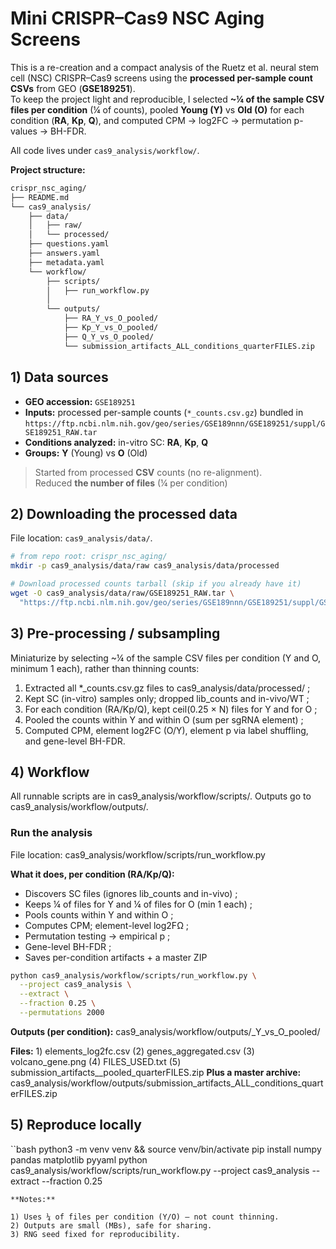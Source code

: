 # Mini CRISPR–Cas9 NSC Aging Screens 

This is a re-creation and a compact analysis of the Ruetz et al. neural stem cell (NSC) CRISPR–Cas9 screens using the **processed per-sample count CSVs** from GEO (**GSE189251**).  
To keep the project light and reproducible, I selected **~¼ of the sample CSV files per condition** (¼ of counts), pooled **Young (Y)** vs **Old (O)** for each condition (**RA**, **Kp**, **Q**), and computed CPM → log2FC → permutation p-values → BH-FDR.  

All code lives under `cas9_analysis/workflow/`. 

**Project structure:**
```bash
crispr_nsc_aging/
├── README.md
└── cas9_analysis/
    ├── data/
    │   ├── raw/
    │   └── processed/
    ├── questions.yaml
    ├── answers.yaml
    ├── metadata.yaml      
    └── workflow/
        ├── scripts/
        │   ├── run_workflow.py
        │
        └── outputs/
            ├── RA_Y_vs_O_pooled/
            ├── Kp_Y_vs_O_pooled/
            ├── Q_Y_vs_O_pooled/
            └── submission_artifacts_ALL_conditions_quarterFILES.zip
```

## 1) Data sources 

- **GEO accession:** `GSE189251`  
- **Inputs:** processed per-sample counts (`*_counts.csv.gz`) bundled in  
  `https://ftp.ncbi.nlm.nih.gov/geo/series/GSE189nnn/GSE189251/suppl/GSE189251_RAW.tar`
- **Conditions analyzed:** in-vitro SC: **RA**, **Kp**, **Q**  
- **Groups:** **Y** (Young) vs **O** (Old)

> Started from processed **CSV** counts (no re-alignment).  
> Reduced **the number of files** (¼ per condition)

## 2) Downloading the processed data

File location: `cas9_analysis/data/`.

```bash
# from repo root: crispr_nsc_aging/
mkdir -p cas9_analysis/data/raw cas9_analysis/data/processed

# Download processed counts tarball (skip if you already have it)
wget -O cas9_analysis/data/raw/GSE189251_RAW.tar \
  "https://ftp.ncbi.nlm.nih.gov/geo/series/GSE189nnn/GSE189251/suppl/GSE189251_RAW.tar"
```

## 3) Pre-processing / subsampling
Miniaturize by selecting ~¼ of the sample CSV files per condition (Y and O, minimum 1 each), rather than thinning counts:
1) Extracted all *_counts.csv.gz files to cas9_analysis/data/processed/ ;
2) Kept SC (in-vitro) samples only; dropped lib_counts and in-vivo/WT ;
3) For each condition (RA/Kp/Q), kept ceil(0.25 × N) files for Y and for O ;
4) Pooled the counts within Y and within O (sum per sgRNA element) ;
5) Computed CPM, element log2FC (O/Y), element p via label shuffling, and gene-level BH-FDR.

## 4) Workflow
All runnable scripts are in cas9_analysis/workflow/scripts/.
Outputs go to cas9_analysis/workflow/outputs/.

### Run the analysis
File location: cas9_analysis/workflow/scripts/run_workflow.py

**What it does, per condition (RA/Kp/Q):**
- Discovers SC files (ignores lib_counts and in-vivo) ;
- Keeps ¼ of files for Y and ¼ of files for O (min 1 each) ;
- Pools counts within Y and within O ;
- Computes CPM; element-level log2FΩ ;
- Permutation testing → empirical p ;
- Gene-level BH-FDR ;
- Saves per-condition artifacts + a master ZIP

```bash
python cas9_analysis/workflow/scripts/run_workflow.py \
  --project cas9_analysis \
  --extract \
  --fraction 0.25 \
  --permutations 2000
```
**Outputs (per condition):** cas9_analysis/workflow/outputs/<COND>_Y_vs_O_pooled/

**Files:** 1) elements_log2fc.csv (2) genes_aggregated.csv (3) volcano_gene.png (4) FILES_USED.txt (5) submission_artifacts_<COND>_pooled_quarterFILES.zip
**Plus a master archive:** cas9_analysis/workflow/outputs/submission_artifacts_ALL_conditions_quarterFILES.zip

## 5) Reproduce locally

``bash
python3 -m venv venv && source venv/bin/activate
pip install numpy pandas matplotlib pyyaml
python cas9_analysis/workflow/scripts/run_workflow.py --project cas9_analysis --extract --fraction 0.25
```
**Notes:**

1) Uses ¼ of files per condition (Y/O) — not count thinning.
2) Outputs are small (MBs), safe for sharing.
3) RNG seed fixed for reproducibility.
